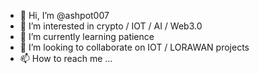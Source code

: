 - 👋 Hi, I’m @ashpot007
- 👀 I’m interested in crypto / IOT / AI / Web3.0
- 🌱 I’m currently learning patience
- 💞️ I’m looking to collaborate on IOT / LORAWAN projects
- 📫 How to reach me ...

